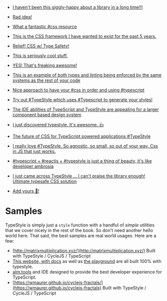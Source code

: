 
* [I haven't been this giggly-happy about a library in a long time!!!](https://twitter.com/andrestaltz/status/788665551325454337)
* [Rad idea!](https://twitter.com/iammerrick/status/788784672314576897)
* [What a fantastic #css resource](https://twitter.com/zbrianw/status/792177209490313217)
* [This is the CSS framework I have wanted to exist for the past 5 years.](https://twitter.com/jeffwhelpley/status/802275885353054208)
* [Relief! CSS w/ Type Safety!](https://twitter.com/wwwalkerrun/status/802329604471959552)
* [This is seriously cool stuff.](https://twitter.com/jonbrennecke/status/802351164247265280)
* [YES! That's freaking awesome!](https://twitter.com/brechtbilliet/status/802385818295746560)
* [This is an example of both types and linting being enforced by the same systems as the rest of your code](https://twitter.com/rauchg/status/802706919823581185)
* [Nice approach to have your #css in order and using #typescript](https://twitter.com/chris_noring/status/802824657401475073)
* [Try out #TypeStyle which uses #Typescript to generate your styles!](https://twitter.com/designpuddle/status/802658082924937216)
* [The IDE abilities of TypeScript and TypeStyle are appealing for a larger component based design system](https://twitter.com/twnsndco/status/804081260633214977)
* [I just discovered typestyle. It's awesome.  👍](https://twitter.com/arnarbirgisson/status/805805142289293314)
* [The future of CSS for TypeScript powered applications #TypeStyle](https://twitter.com/piotrekwitek/status/817655604206596096)
* [I really love #TypeStyle. So agnostic, so small, so out of your way. Css in JS that just works.](https://twitter.com/nickbalestra/status/818393513847037953)
* [#typescript + #reactjs + #typestyle is just a thing of beauty, it's like developer ambrosia](https://twitter.com/deis/status/823404962323505152)
* [I just came across TypeStyle ... I can't praise the library enough! Ultimate typesafe CSS solution](https://twitter.com/erikcupal/status/823700902578163712)

* [Add yours 🌹!](https://twitter.com/intent/tweet?text=Super%20simple%20maintainable%20%23CSS%20with%20%23TypeStyle%3A%20http%3A%2F%2Ftypestyle.io%0A%0A%23JavaScript%20%23TypeScript%20%40basarat%20%F0%9F%8C%B9)

# Samples

TypeStyle is simply just a `style` function with a handful of *simple* utilities that we cover nicely in the rest of the book. So don't need another hello world here. That said, the best samples are real world usages. Here are a few: 

* [http://matrixmultiplication.xyz/](http://matrixmultiplication.xyz/) Built with TypeStyle / CycleJS / TypeScript
* [This website, with docs](https://github.com/typestyle/typestyle.github.io) as well as [the playground](http://typestyle.io/play) are all built 100% with typestyle.
* [alm.tools](http://alm.tools) and IDE designed to provide the best developer experience for TypeScript.
* [https://wmaurer.github.io/cyclejs-fractals/](https://wmaurer.github.io/cyclejs-fractals) Built with TypeStyle / CycleJS / TypeScript
